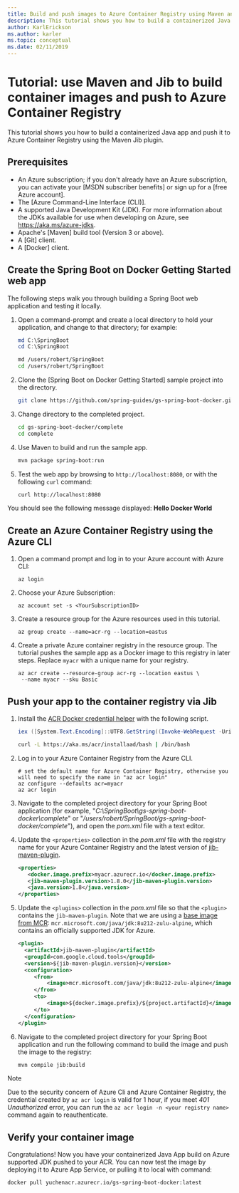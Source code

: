 ```yaml
---
title: Build and push images to Azure Container Registry using Maven and Jib
description: This tutorial shows you how to build a containerized Java app and push it to Azure Container Registry using the Maven Jib plugin.
author: KarlErickson
ms.author: karler
ms.topic: conceptual
ms.date: 02/11/2019
---
```


# Tutorial: use Maven and Jib to build container images and push to Azure Container Registry

This tutorial shows you how to build a containerized Java app and push it to Azure Container Registry using the Maven Jib plugin.

## Prerequisites

* An Azure subscription; if you don't already have an Azure subscription, you can activate your [MSDN subscriber benefits] or sign up for a [free Azure account].
* The [Azure Command-Line Interface (CLI)].
* A supported Java Development Kit (JDK). For more information about the JDKs available for use when developing on Azure, see <https://aka.ms/azure-jdks>.
* Apache's [Maven] build tool (Version 3 or above).
* A [Git] client.
* A [Docker] client.

## Create the Spring Boot on Docker Getting Started web app

The following steps walk you through building a Spring Boot web application and testing it locally.

1. Open a command-prompt and create a local directory to hold your application, and change to that directory; for example:

   ```powershell
   md C:\SpringBoot
   cd C:\SpringBoot
   ```

   ```bash
   md /users/robert/SpringBoot
   cd /users/robert/SpringBoot
   ```

1. Clone the [Spring Boot on Docker Getting Started] sample project into the directory.

   ```bash
   git clone https://github.com/spring-guides/gs-spring-boot-docker.git
   ```

1. Change directory to the completed project.

   ```bash
   cd gs-spring-boot-docker/complete
   cd complete
   ```

1. Use Maven to build and run the sample app.

   ```bash
   mvn package spring-boot:run
   ```

1. Test the web app by browsing to `http://localhost:8080`, or with the following `curl` command:

   ```bash
   curl http://localhost:8080
   ```

You should see the following message displayed: **Hello Docker World**

## Create an Azure Container Registry using the Azure CLI

1. Open a command prompt and log in to your Azure account with Azure CLI:

   ```azurecli
   az login
   ```

1. Choose your Azure Subscription:

   ```azurecli
   az account set -s <YourSubscriptionID>
   ```

1. Create a resource group for the Azure resources used in this tutorial.

   ```azurecli
   az group create --name=acr-rg --location=eastus
   ```

1. Create a private Azure container registry in the resource group. The tutorial pushes the sample app as a Docker image to this registry in later steps. Replace `myacr` with a unique name for your registry.

   ```azurecli
   az acr create --resource-group acr-rg --location eastus \
    --name myacr --sku Basic
   ```

## Push your app to the container registry via Jib

1. Install the [ACR Docker credential helper](https://github.com/Azure/acr-docker-credential-helper) with the following script.

   ```powershell
   iex ([System.Text.Encoding]::UTF8.GetString((Invoke-WebRequest -Uri https://aka.ms/acr/installaad/win).Content))
   ```

   ```bash
   curl -L https://aka.ms/acr/installaad/bash | /bin/bash
   ```

1. Log in to your Azure Container Registry from the Azure CLI.

   ```azurecli
   # set the default name for Azure Container Registry, otherwise you will need to specify the name in "az acr login"
   az configure --defaults acr=myacr
   az acr login
   ```

1. Navigate to the completed project directory for your Spring Boot application (for example, "*C:\SpringBoot\gs-spring-boot-docker\complete*" or "*/users/robert/SpringBoot/gs-spring-boot-docker/complete*"), and open the *pom.xml* file with a text editor.

1. Update the `<properties>` collection in the *pom.xml* file with the registry name for your Azure Container Registry and the latest version of [jib-maven-plugin](https://github.com/GoogleContainerTools/jib/tree/master/jib-maven-plugin).

   ```xml
   <properties>
      <docker.image.prefix>myacr.azurecr.io</docker.image.prefix>
      <jib-maven-plugin.version>1.8.0</jib-maven-plugin.version>
      <java.version>1.8</java.version>
   </properties>
   ```

1. Update the `<plugins>` collection in the *pom.xml* file so that the `<plugin>` contains the `jib-maven-plugin`. Note that we are using a [base image from MCR](https://docs.microsoft.com/java/azure/jdk/java-jdk-docker-images): `mcr.microsoft.com/java/jdk:8u212-zulu-alpine`, which contains an officially supported JDK for Azure.

   ```xml
   <plugin>
     <artifactId>jib-maven-plugin</artifactId>
     <groupId>com.google.cloud.tools</groupId>
     <version>${jib-maven-plugin.version}</version>
     <configuration>
        <from>
            <image>mcr.microsoft.com/java/jdk:8u212-zulu-alpine</image>
        </from>
        <to>
            <image>${docker.image.prefix}/${project.artifactId}</image>
        </to>
     </configuration>
   </plugin>
   ```

1. Navigate to the completed project directory for your Spring Boot application and run the following command to build the image and push the image to the registry:

   ```bash
   mvn compile jib:build
   ```

> [!NOTE]
>
> Due to the security concern of Azure Cli and Azure Container Registry, the credential created by `az acr login` is valid for 1 hour, if you meet *401 Unauthorized* error, you can run the `az acr login -n <your registry name>` command again to reauthenticate.

## Verify your container image

Congratulations! Now you have your containerized Java App build on Azure supported JDK pushed to your ACR. You can now test the image by deploying it to Azure App Service, or pulling it to local with command:

```bash
docker pull yuchenacr.azurecr.io/gs-spring-boot-docker:latest
```
